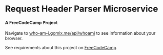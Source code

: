 # Request Header Parser Microservice
#### A FreeCodeCamp Project

Navigate to [who-am-i.gomix.me/api/whoami](https://who-am-i.gomix.me/api/whoami) to see information about your browser.

See requirements about this project on [FreeCodeCamp](https://www.freecodecamp.com/challenges/request-header-parser-microservice).
